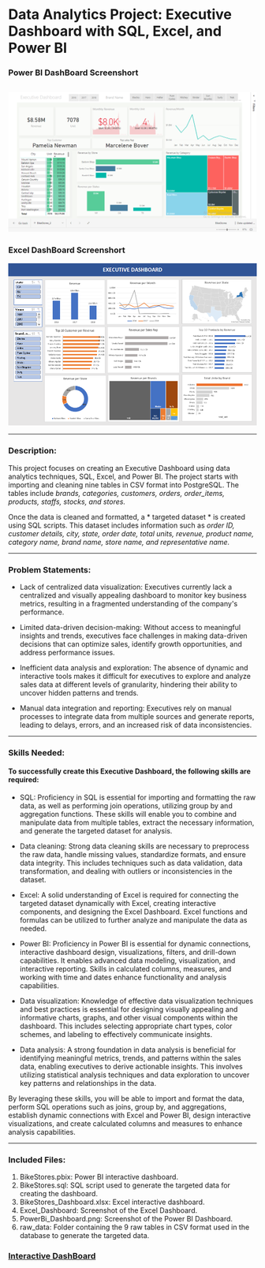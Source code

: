 # Data Analytics Project: Executive Dashboard with SQL, Excel, and Power BI
### Power BI DashBoard Screenshort
 ![Power BI Dashboard](PowerBi_Dashboard.png)
 ---
 ### Excel DashBoard Screenshort
 ![Excel Dashboard](Excel_DashNoard.PNG) 
 
---
### Description:
This project focuses on creating an Executive Dashboard using data analytics techniques, SQL, Excel, and Power BI. The project starts with importing and cleaning nine tables in CSV format into PostgreSQL. The tables include *brands, categories, customers, orders, order_items, products, staffs, stocks, and stores.*

Once the data is cleaned and formatted, a * targeted dataset * is created using SQL scripts. This dataset includes information such as *order ID, customer details, city, state, order date, total units, revenue, product name, category name, brand name, store name, and representative name.*

---
### Problem Statements:
- Lack of centralized data visualization: Executives currently lack a centralized and visually appealing dashboard to monitor key business metrics, resulting in a fragmented understanding of the company's performance.

- Limited data-driven decision-making: Without access to meaningful insights and trends, executives face challenges in making data-driven decisions that can optimize sales, identify growth opportunities, and address performance issues.

- Inefficient data analysis and exploration: The absence of dynamic and interactive tools makes it difficult for executives to explore and analyze sales data at different levels of granularity, hindering their ability to uncover hidden patterns and trends.

- Manual data integration and reporting: Executives rely on manual processes to integrate data from multiple sources and generate reports, leading to delays, errors, and an increased risk of data inconsistencies.

---
### Skills Needed:
#### To successfully create this Executive Dashboard, the following skills are required:
- SQL: Proficiency in SQL is essential for importing and formatting the raw data, as well as performing join operations, utilizing group by and aggregation functions. These skills will enable you to combine and manipulate data from multiple tables, extract the necessary information, and generate the targeted dataset for analysis.

- Data cleaning: Strong data cleaning skills are necessary to preprocess the raw data, handle missing values, standardize formats, and ensure data integrity. This includes techniques such as data validation, data transformation, and dealing with outliers or inconsistencies in the dataset.

- Excel: A solid understanding of Excel is required for connecting the targeted dataset dynamically with Excel, creating interactive components, and designing the Excel Dashboard. Excel functions and formulas can be utilized to further analyze and manipulate the data as needed.

- Power BI: Proficiency in Power BI is essential for dynamic connections, interactive dashboard design, visualizations, filters, and drill-down capabilities. It enables advanced data modeling, visualization, and interactive reporting. Skills in calculated columns, measures, and working with time and dates enhance functionality and analysis capabilities.

- Data visualization: Knowledge of effective data visualization techniques and best practices is essential for designing visually appealing and informative charts, graphs, and other visual components within the dashboard. This includes selecting appropriate chart types, color schemes, and labeling to effectively communicate insights.

- Data analysis: A strong foundation in data analysis is beneficial for identifying meaningful metrics, trends, and patterns within the sales data, enabling executives to derive actionable insights. This involves utilizing statistical analysis techniques and data exploration to uncover key patterns and relationships in the data.

By leveraging these skills, you will be able to import and format the data, perform SQL operations such as joins, group by, and aggregations, establish dynamic connections with Excel and Power BI, design interactive visualizations, and create calculated columns and measures to enhance analysis capabilities.

---
### Included Files:
1. BikeStores.pbix: Power BI interactive dashboard.
2. BikeStores.sql: SQL script used to generate the targeted data for creating the dashboard.
3. BikeStores_Dashboard.xlsx: Excel interactive dashboard.
4. Excel_Dashboard: Screenshot of the Excel Dashboard.
5. PowerBi_Dashboard.png: Screenshot of the Power BI Dashboard.
6. raw_data: Folder containing the 9 raw tables in CSV format used in the database to generate the targeted data.

### [Interactive DashBoard](https://app.powerbi.com/links/F8vTs7GG3-?ctid=e5c823a2-8309-43af-ae21-b5716e9bfd99&pbi_source=linkShare&bookmarkGuid=a04d0120-0e41-4940-921c-924de4102bfc)


